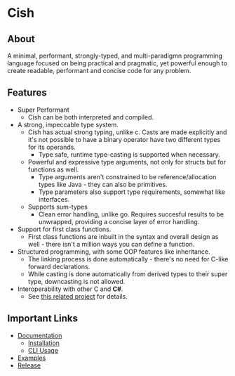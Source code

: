 # Cish
## About
A minimal, performant, strongly-typed, and multi-paradigmn programming language focused on being practical and pragmatic, yet powerful enough to create readable, performant and concise code for any problem. 

## Features
* Super Performant
  * Cish can be both interpreted and compiled.
* A strong, impeccable type system.
  * Cish has actual strong typing, unlike c. Casts are made explicitly and it's not possible to have a binary operator have two different types for its operands.
    * Type safe, runtime type-casting is supported when necessary.
  * Powerful and expressive type arguments, not only for structs but for functions as well. 
    * Type arguments aren't constrained to be reference/allocation types like Java - they can also be primitives.
    * Type parameters also support type requirements, somewhat like interfaces.
  * Supports sum-types
    * Clean error handling, unlike go. Requires succesful results to be unwrapped, providing a concise layer of error handling.
* Support for first class functions.
  * First class functions are inbuilt in the syntax and overall design as well - there isn't a million ways you can define a function. 
* Structured programming, with some OOP features like inheritance. 
  * The linking process is done automatically - there's no need for C-like forward declarations.
  * While casting is done automatically from derived types to their super type, downcasting is not allowed. 
* Interoperability with other C and **C#**.
  * See [this related project](https://github.com/TheRealMichaelWang/superforthcsharp) for details.

## Important Links
* [Documentation](https://github.com/TheRealMichaelWang/superforth/wiki)
  * [Installation](https://github.com/TheRealMichaelWang/superforth/wiki/Installation)
  * [CLI Usage](https://github.com/TheRealMichaelWang/superforth/wiki/Command-Line-Usage)
* [Examples](https://github.com/TheRealMichaelWang/superforth/tree/main/examples)
* [Release](https://github.com/TheRealMichaelWang/superforth/releases/tag/1.1)
